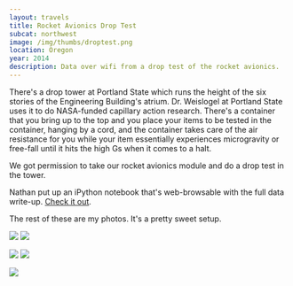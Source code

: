 ```yaml
---
layout: travels
title: Rocket Avionics Drop Test
subcat: northwest
image: /img/thumbs/droptest.png
location: Oregon
year: 2014
description: Data over wifi from a drop test of the rocket avionics.
---
```


There's a drop tower at Portland State which runs the height of the six stories of the Engineering Building's atrium. Dr. Weislogel at Portland State uses it to do NASA-funded capillary action research. There's a container that you bring up to the top and you place your items to be tested in the container, hanging by a cord, and the container takes care of the air resistance for you while your item essentially experiences microgravity or free-fall until it hits the high Gs when it comes to a halt. 

We got permission to take our rocket avionics module and do a drop test in the tower. 

Nathan put up an iPython notebook that's web-browsable with the full data write-up. <a href="http://nbviewer.ipython.org/url/psas.github.io/Launch-11/droptest/2014-05-16-drop-1/results.ipynb?create=1">Check it out</a>.

The rest of these are my photos. It's a pretty sweet setup.

<img class="vertimg" src="https://lh6.googleusercontent.com/-3paYwKYGQwc/U9IDYDg6cJI/AAAAAAAAGo8/_ofUWWk6ujE/w489-h652-no/IMG_1629.JPG"> <img class="vertimg" src="https://lh3.googleusercontent.com/-XYu3z37aQWI/U9IDYlaJEYI/AAAAAAAAGpA/G4cs9JkgSCA/w489-h652-no/IMG_1631.JPG"><div class="clear"></div>

<img class="vertimg" src="https://lh6.googleusercontent.com/-Kkh49Og5lrs/U9IDYNteszI/AAAAAAAAGo4/zbSKtkf9Eo0/w488-h651-no/IMG_1632.JPG"> <img class="vertimg" src="https://lh3.googleusercontent.com/-jfl0RrHBVuk/U9IDal-1GZI/AAAAAAAAGpU/DOf2V6prLAU/w488-h651-no/IMG_1654.JPG">

<img src="https://lh5.googleusercontent.com/-zvL_cEqgjmM/U9IFjDWJfkI/AAAAAAAAGpo/0y2mu6O4El0/w800-h600-no/IMG_1646.JPG">

